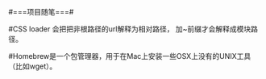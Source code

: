 #===项目随笔===#

#CSS loader 会把把非根路径的url解释为相对路径， 加~前缀才会解释成模块路径。

#Homebrew是一个包管理器，用于在Mac上安装一些OSX上没有的UNIX工具（比如wget）。
